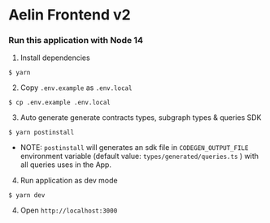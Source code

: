 # Aelin Frontend v2

### Run this application with Node 14

1. Install dependencies
```
$ yarn 
```
2. Copy `.env.example` as `.env.local`
```
$ cp .env.example .env.local
```
3. Auto generate generate contracts types, subgraph types & queries SDK
```
$ yarn postinstall
```
* NOTE: `postinstall` will generates an sdk file in `CODEGEN_OUTPUT_FILE` environment variable (default value: `types/generated/queries.ts` ) with all queries uses in the App.

4. Run application as dev mode
```
$ yarn dev
```
4. Open `http://localhost:3000`


